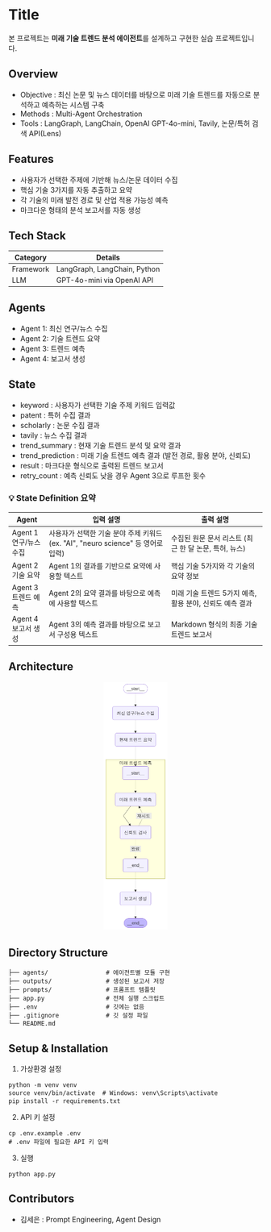 # Title

본 프로젝트는 **미래 기술 트렌드 분석 에이전트**를 설계하고 구현한 실습 프로젝트입니다.

## Overview

- Objective : 최신 논문 및 뉴스 데이터를 바탕으로 미래 기술 트렌드를 자동으로 분석하고 예측하는 시스템 구축
- Methods : Multi-Agent Orchestration
- Tools : LangGraph, LangChain, OpenAI GPT-4o-mini, Tavily, 논문/특허 검색 API(Lens)

## Features

- 사용자가 선택한 주제에 기반해 뉴스/논문 데이터 수집
- 핵심 기술 3가지를 자동 추출하고 요약
- 각 기술의 미래 발전 경로 및 산업 적용 가능성 예측
- 마크다운 형태의 분석 보고서를 자동 생성

## Tech Stack

| Category | Details |
| --- | --- |
| Framework | LangGraph, LangChain, Python |
| LLM | GPT-4o-mini via OpenAI API |

## Agents

- Agent 1: 최신 연구/뉴스 수집
- Agent 2: 기술 트렌드 요약
- Agent 3: 트렌드 예측
- Agent 4: 보고서 생성

## State

- keyword : 사용자가 선택한 기술 주제 키워드 입력값
- patent : 특허 수집 결과
- scholarly : 논문 수집 결과
- tavily : 뉴스 수집 결과
- trend_summary : 현재 기술 트렌드 분석 및 요약 결과
- trend_prediction : 미래 기술 트렌드 예측 결과 (발전 경로, 활용 분야, 신뢰도)
- result : 마크다운 형식으로 출력된 트렌드 보고서
- retry_count : 예측 신뢰도 낮을 경우 Agent 3으로 루프한 횟수

### 💡 State Definition 요약

| Agent | 입력 설명 | 출력 설명 |
| --- | --- | --- |
| Agent 1<br>연구/뉴스 수집 | 사용자가 선택한 기술 분야 주제 키워드 (ex. "AI", "neuro science" 등 영어로 입력) | 수집된 원문 문서 리스트 (최근 한 달 논문, 특허, 뉴스) |
| Agent 2<br>기술 요약 | Agent 1의 결과를 기반으로 요약에 사용할 텍스트 | 핵심 기술 5가지와 각 기술의 요약 정보 |
| Agent 3<br>트렌드 예측 | Agent 2의 요약 결과를 바탕으로 예측에 사용할 텍스트 | 미래 기술 트렌드 5가지 예측, 활용 분야, 신뢰도 예측 결과 |
| Agent 4<br>보고서 생성 | Agent 3의 예측 결과를 바탕으로 보고서 구성용 텍스트 | Markdown 형식의 최종 기술 트렌드 보고서 |

## Architecture
<p align="center">
<img src = "./graph.png" width="25%">
</p>

## Directory Structure

```
├── agents/                # 에이전트별 모듈 구현
├── outputs/               # 생성된 보고서 저장
├── prompts/               # 프롬프트 템플릿
├── app.py                 # 전체 실행 스크립트
├── .env                   # 깃에는 없음
├── .gitignore             # 깃 설정 파일
└── README.md
```

## Setup & Installation

1. 가상환경 설정

```shell
python -m venv venv
source venv/bin/activate  # Windows: venv\Scripts\activate
pip install -r requirements.txt
```

2. API 키 설정

```shell
cp .env.example .env
# .env 파일에 필요한 API 키 입력
```

3. 실행

```shell
python app.py
```

## Contributors

- 김세은 : Prompt Engineering, Agent Design
